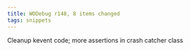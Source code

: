 ```yaml
---
title: WODebug r148, 8 items changed
tags: snippets
---
```


Cleanup kevent code; more assertions in crash catcher class
